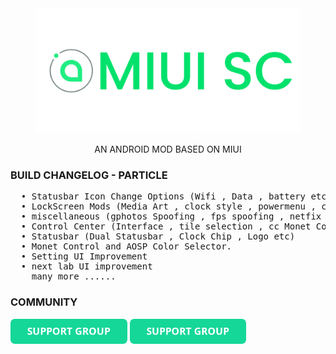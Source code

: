 <div align="center">
  <img  height="200" src="https://github.com/darksky4you/miuiscMerlinx/raw/main/logo.png"  />
  <p>AN ANDROID MOD BASED ON MIUI</p>
</div>
  

<h3>BUILD CHANGELOG - PARTICLE</h3>
<pre>
  • Statusbar Icon Change Options (Wifi , Data , battery etc)
  • LockScreen Mods (Media Art , clock style , powermenu , charge animations etc)
  • miscellaneous (gphotos Spoofing , fps spoofing , netfix spoofing , servers etc )
  • Control Center (Interface , tile selection , cc Monet Control etc)
  • Statusbar (Dual Statusbar , Clock Chip , Logo etc)
  • Monet Control and AOSP Color Selector.
  • Setting UI Improvement
  • next lab UI improvement 
    many more ......
</pre>

<h3>COMMUNITY</h3>

<a href="https://t.me/RedmiN11Pak"><img  height="40" src="https://github.com/darksky4you/NEXT_PARTICLE_PROJECT/blob/4b1da72e82f2b8a3299b9ab3c319de39116bf34a/DATABASE/assets/button_support-group.png"  /></a>
<a href="https://t.me/RedmiN11Pak"><img  height="40" src="https://github.com/darksky4you/NEXT_PARTICLE_PROJECT/blob/4b1da72e82f2b8a3299b9ab3c319de39116bf34a/DATABASE/assets/button_support-group.png"  /></a>
